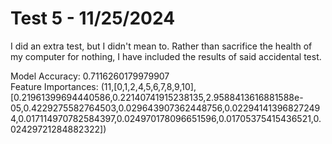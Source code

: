 # Test 5 - 11/25/2024

I did an extra test, but I didn't mean to. Rather than sacrifice the health of my computer for nothing, I have included the results of said accidental test.


Model Accuracy: 0.7116260179979907                                              
Feature Importances: (11,[0,1,2,4,5,6,7,8,9,10],[0.21961399694440586,0.22140741915238135,2.9588413616881588e-05,0.4229275582764503,0.029643907362448756,0.022941413968272494,0.017114970782584397,0.024970178096651596,0.01705375415436521,0.02429721284882322])

